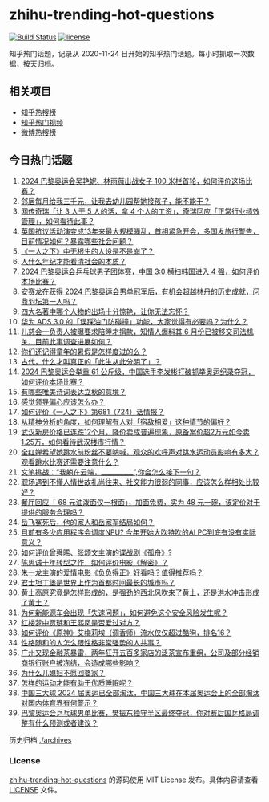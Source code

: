 # zhihu-trending-hot-questions

[![Build Status](https://github.com/justjavac/zhihu-trending-hot-questions/workflows/ci/badge.svg?branch=master)](https://github.com/justjavac/zhihu-trending-hot-questions/actions)
[![license](https://img.shields.io/github/license/justjavac/zhihu-trending-hot-questions)](https://github.com/justjavac/zhihu-trending-hot-questions/blob/master/LICENSE)

知乎热门话题，记录从 2020-11-24
日开始的知乎热门话题。每小时抓取一次数据，按天[归档](./archives)。

## 相关项目

- [知乎热搜榜](https://github.com/justjavac/zhihu-trending-top-search)
- [知乎热门视频](https://github.com/justjavac/zhihu-trending-hot-video)
- [微博热搜榜](https://github.com/justjavac/weibo-trending-hot-search)

## 今日热门话题

<!-- BEGIN -->
<!-- 最后更新时间 Thu Aug 08 2024 04:18:58 GMT+0800 (China Standard Time) -->

1. [2024 巴黎奥运会吴艳妮、林雨薇出战女子 100 米栏首轮，如何评价这场比赛？](https://www.zhihu.com/question/663677687)
1. [邻居每月给我三千元，让我去幼儿园帮她接孩子，能不能干？](https://www.zhihu.com/question/615045871)
1. [网传奇瑞「让 3 人干 5 人的活，拿 4 个人的工资」，奇瑞回应「正常行业绩效管理」，如何看待此事？](https://www.zhihu.com/question/663666881)
1. [英国抗议活动演变成13年来最大规模骚乱，首相紧急开会，多国发旅行警告，目前情况如何？暴露哪些社会问题？](https://www.zhihu.com/question/663659088)
1. [《一人之下》中无根生的人设是不是崩了？](https://www.zhihu.com/question/663680430)
1. [人什么年纪才能看清社会的本质？](https://www.zhihu.com/question/661929121)
1. [2024 巴黎奥运会乒乓球男子团体赛，中国 3:0 横扫韩国进入 4 强，如何评价本场比赛？](https://www.zhihu.com/question/663679392)
1. [安赛龙在获得 2024 巴黎奥运会男单冠军后，有机会超越林丹的历史成就，问鼎羽坛第一人吗？](https://www.zhihu.com/question/663576584)
1. [四大名著中哪个人物的出场十分惊艳，让你无法忘怀？](https://www.zhihu.com/question/661060365)
1. [华为 ADS 3.0 的「误踩油门防碰撞」功能，大家觉得有必要吗？为什么？](https://www.zhihu.com/question/663604690)
1. [儿慈会一负责人被曝要求陪睡才捐款，知情人爆料其 6 月份已被移交司法机关，目前此事调查进展如何？](https://www.zhihu.com/question/663591367)
1. [你们还记得童年的暑假是怎样度过的么？](https://www.zhihu.com/question/661740414)
1. [古代，什么才叫真正的「此生从此分明了」？](https://www.zhihu.com/question/662986364)
1. [2024 巴黎奥运会举重 61 公斤级，中国选手李发彬打破抓举奥运纪录夺冠，如何评价本场比赛？](https://www.zhihu.com/question/663679969)
1. [有哪些唯美诗词表达立秋的意境？](https://www.zhihu.com/question/663688347)
1. [感觉领导偏心应该怎么办？](https://www.zhihu.com/question/663591968)
1. [如何评价《一人之下》第681（724）话情报？](https://www.zhihu.com/question/663677021)
1. [从精神分析的角度，如何理解有人对「宿敌相爱」这种情节的偏好？](https://www.zhihu.com/question/662704900)
1. [武汉新房价格已连跌12个月，降价卖成普遍现象，原备案价超2万元如今卖1.25万，如何看待武汉楼市行情？](https://www.zhihu.com/question/663659087)
1. [全红婵希望她跳水前粉丝不要呐喊，观众的欢呼声对跳水运动员影响有多大？观看跳水比赛还需要注意什么？](https://www.zhihu.com/question/663673049)
1. [文笔挑战：“我躺在云端，__________”,你会怎么接下一句？](https://www.zhihu.com/question/663704134)
1. [职场遇到不懂人情世故礼尚往来、社交能力很弱的同事，应该怎么样相处比较好？](https://www.zhihu.com/question/662253087)
1. [餐厅回应「 68 元油泼面仅一根面」，加面免费，实为 48 元一碗，该定价对于提供的服务合理吗？](https://www.zhihu.com/question/663273162)
1. [岳飞冤死后，他的家人和岳家军结局如何？](https://www.zhihu.com/question/660302158)
1. [目前有多少应用程序会调度NPU? 今年开始大吹特吹的AI PC到底有没有实际意义？](https://www.zhihu.com/question/663623297)
1. [如何评价曾舜晞、张颂文主演的谍战剧《孤舟》?](https://www.zhihu.com/question/663513035)
1. [陈思诚十年转型之作，如何评价电影《解密》？](https://www.zhihu.com/question/663545850)
1. [朱一龙主演的爱情电影《负负得正》好看吗？值得推荐吗？](https://www.zhihu.com/question/663681482)
1. [君士坦丁堡是世界上作为首都时间最长的城市吗？](https://www.zhihu.com/question/663442588)
1. [黄土高原究竟是怎样形成的，是强劲的西北风吹来了黄土，还是洪水冲击形成了黄土？](https://www.zhihu.com/question/662259785)
1. [为何新能源车会出现「失速问题」，如何避免这个安全风险发生呢？](https://www.zhihu.com/question/663444254)
1. [红楼梦中贾琏和王熙凤是否爱过对方？](https://www.zhihu.com/question/643321312)
1. [如何评价《原神》艾梅莉埃（调香师）流水仅仅超过酷狗，排名16？](https://www.zhihu.com/question/663628882)
1. [性格随和的人怎么跟性格非常强势的人共事？](https://www.zhihu.com/question/31229209)
1. [广州又现金融茶暴雷，两年狂开五百多家店的泛茶宣布重组，公司及部分经销商银行账户被冻结，会造成哪些影响？](https://www.zhihu.com/question/663667153)
1. [为什么儿媳妇不愿回婆家？](https://www.zhihu.com/question/595523094)
1. [怎样的运动才能有助于优质睡眠呢？](https://www.zhihu.com/question/663199784)
1. [中国三大球 2024 届奥运已全部淘汰，中国三大球在本届奥运会上的全部淘汰对国内体育界有何警示？](https://www.zhihu.com/question/663612103)
1. [巴黎奥运会乒乓球男单比赛，樊振东独守半区最终夺冠，你对赛后国乒格局调整有什么预测或者建议？](https://www.zhihu.com/question/663460245)

<!-- END -->

历史归档 [./archives](./archives)

### License

[zhihu-trending-hot-questions](https://github.com/justjavac/zhihu-trending-hot-questions)
的源码使用 MIT License 发布。具体内容请查看 [LICENSE](./LICENSE) 文件。
